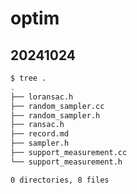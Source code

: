 # optim

## 20241024

```bash
$ tree .
.
├── loransac.h
├── random_sampler.cc
├── random_sampler.h
├── ransac.h
├── record.md
├── sampler.h
├── support_measurement.cc
└── support_measurement.h

0 directories, 8 files
```

